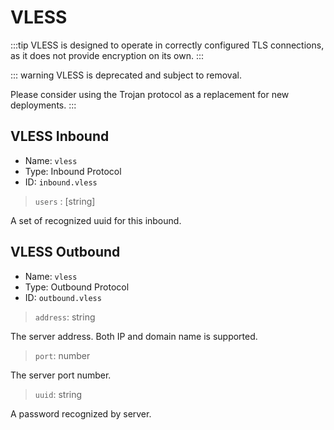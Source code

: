 # VLESS

:::tip
VLESS is designed to operate in correctly configured TLS connections, as it does not provide encryption on its own.
:::

::: warning
VLESS is deprecated and subject to removal. 

Please consider using the Trojan protocol as a replacement for new deployments. 
:::
## VLESS Inbound
* Name: `vless`
* Type: Inbound Protocol
* ID: `inbound.vless`

> `users` : [string]

A set of recognized uuid for this inbound.

## VLESS Outbound
* Name: `vless`
* Type: Outbound Protocol
* ID: `outbound.vless`

> `address`: string

The server address. Both IP and domain name is supported.

> `port`: number

The server port number.

> `uuid`: string

A password recognized by server.
